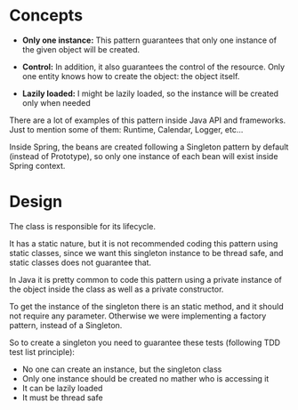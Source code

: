 # Concepts

* **Only one instance:** This pattern guarantees that only one instance of the given object will be created.

* **Control:** In addition, it also guarantees the control of the resource. Only one entity knows how to create the object: the object itself.

* **Lazily loaded:** I might be lazily loaded, so the instance will be created only when needed

There are a lot of examples of this pattern inside Java API and frameworks. Just to mention some of them: Runtime, Calendar, Logger, etc...

Inside Spring, the beans are created following a Singleton pattern by default (instead of Prototype), so only one instance of each bean will exist inside Spring context.

# Design

The class is responsible for its lifecycle.

It has a static nature, but it is not recommended coding this pattern using static classes, since we want this singleton instance to be thread safe, and static classes does not guarantee that.

In Java it is pretty common to code this pattern using a private instance of the object inside the class as well as a private constructor.

To get the instance of the singleton there is an static method, and it should not require any parameter. Otherwise we were implementing a factory pattern, instead of a Singleton.

So to create a singleton you need to guarantee these tests (following TDD test list principle):
* No one can create an instance, but the singleton class
* Only one instance should be created no mather who is accessing it
* It can be lazily loaded
* It must be thread safe

